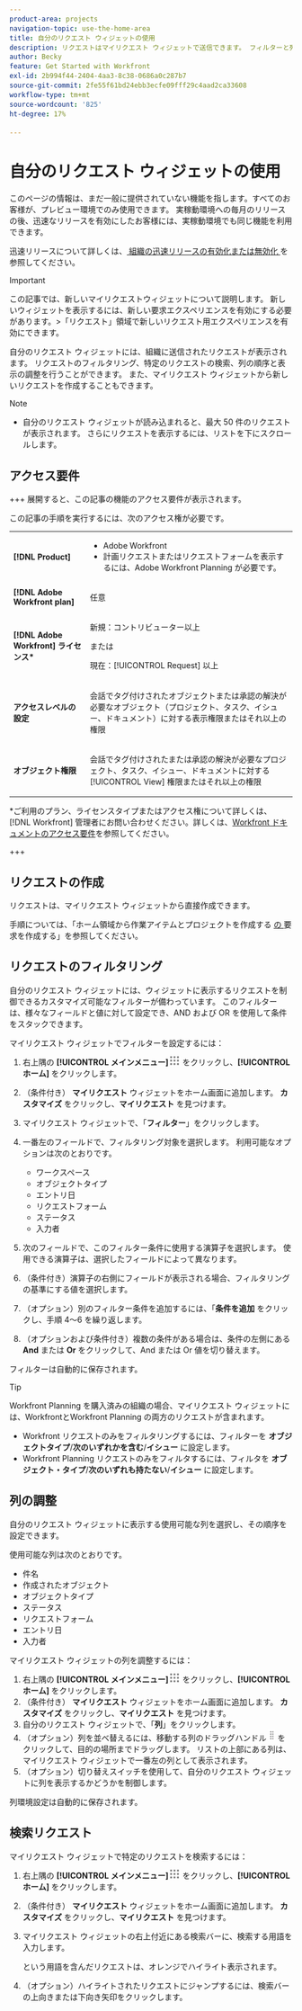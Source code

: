 ```yaml
---
product-area: projects
navigation-topic: use-the-home-area
title: 自分のリクエスト ウィジェットの使用
description: リクエストはマイリクエスト ウィジェットで送信できます。 フィルターと列を使用してウィジェットをカスタマイズすることもできます。
author: Becky
feature: Get Started with Workfront
exl-id: 2b994f44-2404-4aa3-8c38-0686a0c287b7
source-git-commit: 2fe55f61bd24ebb3ecfe09fff29c4aad2ca33608
workflow-type: tm+mt
source-wordcount: '825'
ht-degree: 17%

---
```


# 自分のリクエスト ウィジェットの使用

<span class="preview">このページの情報は、まだ一般に提供されていない機能を指します。すべてのお客様が、プレビュー環境でのみ使用できます。 実稼動環境への毎月のリリースの後、迅速なリリースを有効にしたお客様には、実稼動環境でも同じ機能を利用できます。</span>

<span class="preview"> 迅速リリースについて詳しくは、[ 組織の迅速リリースの有効化または無効化 ](/help/quicksilver/administration-and-setup/set-up-workfront/configure-system-defaults/enable-fast-release-process.md) を参照してください。

>[!IMPORTANT]
>
>この記事では、新しいマイリクエストウィジェットについて説明します。 新しいウィジェットを表示するには、新しい要求エクスペリエンスを有効にする必要があります。
>&#x200B;>「リクエスト」領域で新しいリクエスト用エクスペリエンスを有効にできます。

自分のリクエスト ウィジェットには、組織に送信されたリクエストが表示されます。 リクエストのフィルタリング、特定のリクエストの検索、列の順序と表示の調整を行うことができます。 また、マイリクエスト ウィジェットから新しいリクエストを作成することもできます。

>[!NOTE]
>
>* 自分のリクエスト ウィジェットが読み込まれると、最大 50 件のリクエストが表示されます。 さらにリクエストを表示するには、リストを下にスクロールします。

## アクセス要件

+++ 展開すると、この記事の機能のアクセス要件が表示されます。

この記事の手順を実行するには、次のアクセス権が必要です。

<table style="table-layout:auto"> 
 <col> 
 <col> 
 <tbody> 
  <tr> 
   <td role="rowheader"><strong>[!DNL Product]</strong></td> 
   <td> <ul><li>Adobe Workfront</li><li>計画リクエストまたはリクエストフォームを表示するには、Adobe Workfront Planning が必要です。</td> 
  </tr> 
  <tr> 
   <td role="rowheader"><strong>[!DNL Adobe Workfront plan]</strong></td> 
   <td> <p>任意</p> </td> 
  </tr> 
  <tr> 
   <td role="rowheader"><strong>[!DNL Adobe Workfront] ライセンス*</strong></td> 
   <td> <p>新規：コントリビューター以上</p>
   または   
   <p>現在：[!UICONTROL Request] 以上</p> </td> 
  </tr> 
  <tr> 
   <td role="rowheader"><strong>アクセスレベルの設定</strong></td> 
   <td> <p>会話でタグ付けされたオブジェクトまたは承認の解決が必要なオブジェクト（プロジェクト、タスク、イシュー、ドキュメント）に対する表示権限またはそれ以上の権限</p> </td> 
  </tr> 
  <tr> 
   <td role="rowheader"><strong>オブジェクト権限</strong></td> 
   <td> <p>会話でタグ付けされたまたは承認の解決が必要なプロジェクト、タスク、イシュー、ドキュメントに対する [!UICONTROL View] 権限またはそれ以上の権限</p> </td> 
  </tr> 
 </tbody> 
</table>

*ご利用のプラン、ライセンスタイプまたはアクセス権について詳しくは、[!DNL Workfront] 管理者にお問い合わせください。詳しくは、[Workfront ドキュメントのアクセス要件](/help/quicksilver/administration-and-setup/add-users/access-levels-and-object-permissions/access-level-requirements-in-documentation.md)を参照してください。

+++

## リクエストの作成

リクエストは、マイリクエスト ウィジェットから直接作成できます。

手順については、「ホーム領域から作業アイテムとプロジェクトを作成する [ の ](/help/quicksilver/workfront-basics/using-home/using-the-home-area/create-work-items-in-home.md#create-a-request) 要求を作成する」を参照してください。

## リクエストのフィルタリング

自分のリクエスト ウィジェットには、ウィジェットに表示するリクエストを制御できるカスタマイズ可能なフィルターが備わっています。 このフィルターは、様々なフィールドと値に対して設定でき、AND および OR を使用して条件をスタックできます。

マイリクエスト ウィジェットでフィルターを設定するには：

1. 右上隅の **[!UICONTROL メインメニュー]**![ メインメニューアイコン ](assets/main-menu-icon.png) をクリックし、**[!UICONTROL ホーム]** をクリックします。
1. （条件付き） **マイリクエスト** ウィジェットをホーム画面に追加します。 **カスタマイズ** をクリックし、**マイリクエスト** を見つけます。
1. マイリクエスト ウィジェットで、「**フィルター**」をクリックします。
1. 一番左のフィールドで、フィルタリング対象を選択します。 利用可能なオプションは次のとおりです。

   * ワークスペース
   * オブジェクトタイプ
   * エントリ日
   * リクエストフォーム
   * ステータス
   * 入力者

1. 次のフィールドで、このフィルター条件に使用する演算子を選択します。 使用できる演算子は、選択したフィールドによって異なります。
1. （条件付き）演算子の右側にフィールドが表示される場合、フィルタリングの基準にする値を選択します。
1. （オプション）別のフィルター条件を追加するには、「**条件を追加** をクリックし、手順 4～6 を繰り返します。
1. （オプションおよび条件付き）複数の条件がある場合は、条件の左側にある **And** または **Or** をクリックして、And または Or 値を切り替えます。

フィルターは自動的に保存されます。

>[!TIP]
>
>Workfront Planning を購入済みの組織の場合、マイリクエスト ウィジェットには、WorkfrontとWorkfront Planning の両方のリクエストが含まれます。
> 
>* Workfront リクエストのみをフィルタリングするには、フィルターを **オブジェクトタイプ**/**次のいずれかを含む**/**イシュー** に設定します。
>* Workfront Planning リクエストのみをフィルタするには、フィルタを **オブジェクト・タイプ**/**次のいずれも持たない**/**イシュー** に設定します。

## 列の調整

自分のリクエスト ウィジェットに表示する使用可能な列を選択し、その順序を設定できます。

使用可能な列は次のとおりです。

* 件名
* 作成されたオブジェクト
* オブジェクトタイプ
* ステータス
* リクエストフォーム
* エントリ日
* 入力者

マイリクエスト ウィジェットの列を調整するには：

1. 右上隅の **[!UICONTROL メインメニュー]**![ メインメニューアイコン ](assets/main-menu-icon.png) をクリックし、**[!UICONTROL ホーム]** をクリックします。
1. （条件付き） **マイリクエスト** ウィジェットをホーム画面に追加します。 **カスタマイズ** をクリックし、**マイリクエスト** を見つけます。
1. 自分のリクエスト ウィジェットで、「**列**」をクリックします。
1. （オプション）列を並べ替えるには、移動する列のドラッグハンドル ![ ドラッグハンドル ](assets/drag-handle.png) をクリックして、目的の場所までドラッグします。 リストの上部にある列は、マイリクエスト ウィジェットで一番左の列として表示されます。
1. （オプション）切り替えスイッチを使用して、自分のリクエスト ウィジェットに列を表示するかどうかを制御します。

列環境設定は自動的に保存されます。

## 検索リクエスト

マイリクエスト ウィジェットで特定のリクエストを検索するには：

1. 右上隅の **[!UICONTROL メインメニュー]**![ メインメニューアイコン ](assets/main-menu-icon.png) をクリックし、**[!UICONTROL ホーム]** をクリックします。
1. （条件付き） **マイリクエスト** ウィジェットをホーム画面に追加します。 **カスタマイズ** をクリックし、**マイリクエスト** を見つけます。
1. マイリクエスト ウィジェットの右上付近にある検索バーに、検索する用語を入力します。

   という用語を含んだリクエストは、オレンジでハイライト表示されます。

1. （オプション）ハイライトされたリクエストにジャンプするには、検索バーの上向きまたは下向き矢印をクリックします。
